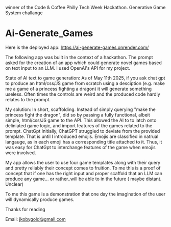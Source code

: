 winner of the Code & Coffee Philly Tech Week Hackathon. Generative Game System challange 



# Ai-Generate_Games

Here is the deployed app: https://ai-generate-games.onrender.com/

The following app was built in the context of a hackathon. The prompt asked for the creation of an app which could generate novel games based on text input to an LLM.
I used OpenAi's API for my project.

State of AI text to game generation:
As of May 11th 2025, if you ask chat gpt to produce an html/css/JS game from scratch using a desciption (e.g. make me a game of a princess fighting a dragon) it will generate something useless. Often times the controls are weird and the produced code hardly relates to the prompt. 

My solution:
In short, scaffolding. Instead of simply querying "make the princess fight the dragon", did so by passing a fully functional, albeit simple, html/css/JS game to the API. This allowed the AI to to latch onto deliniated game logic, and import features of the games related to the prompt. ChatGpt Initially, ChatGPT struggled to deviate from the provided template. That is until I introduced emojis. Emojis are classified in natrual langauge, as in each emoji has a corresponding title attached to it. Thus, it was easy for ChatGpt to interchange features of the game when emojis were involved.

My app allows the user to use four game templates along with their query and pretty reliably their concept comes to fruition. To me this is a proof of concept that if one has the right input and proper scaffold that an LLM can produce any game... or rather..will be able to in the future ( maybe distant. Unclear)

To me this game is a demonstration that one day the imagination of the user will dynamically produce games. 

Thanks for reading

Email: jkobygold@gmail.com
